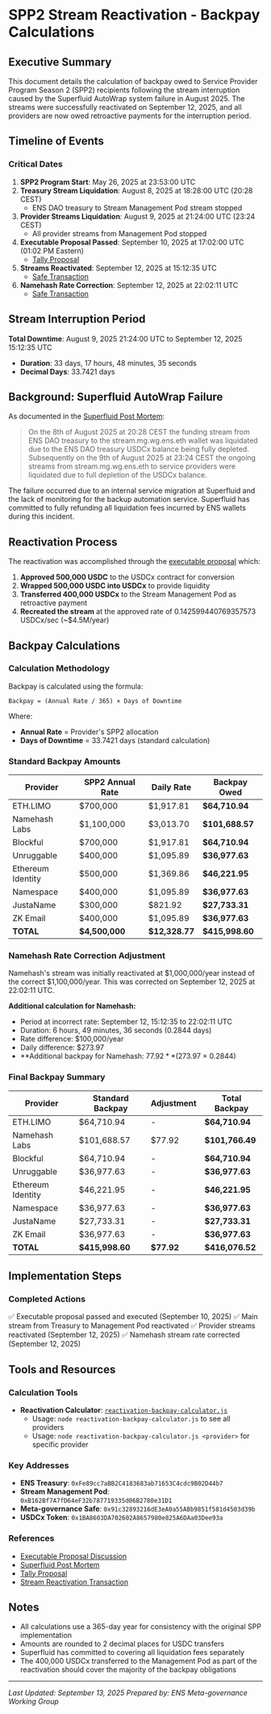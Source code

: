 # SPP2 Stream Reactivation - Backpay Calculations

## Executive Summary

This document details the calculation of backpay owed to Service Provider Program Season 2 (SPP2) recipients following the stream interruption caused by the Superfluid AutoWrap system failure in August 2025. The streams were successfully reactivated on September 12, 2025, and all providers are now owed retroactive payments for the interruption period.

## Timeline of Events

### Critical Dates

1. **SPP2 Program Start**: May 26, 2025 at 23:53:00 UTC
2. **Treasury Stream Liquidation**: August 8, 2025 at 18:28:00 UTC (20:28 CEST)
   - ENS DAO treasury to Stream Management Pod stream stopped
3. **Provider Streams Liquidation**: August 9, 2025 at 21:24:00 UTC (23:24 CEST)
   - All provider streams from Management Pod stopped
4. **Executable Proposal Passed**: September 10, 2025 at 17:02:00 UTC (01:02 PM Eastern)
   - [Tally Proposal](https://www.tally.xyz/gov/ens/proposal/8152144177729545927999296682104713773450687318641051882785083122565237294645)
5. **Streams Reactivated**: September 12, 2025 at 15:12:35 UTC
   - [Safe Transaction](https://app.safe.global/transactions/tx?safe=eth:0x91c32893216dE3eA0a55ABb9851f581d4503d39b&id=multisig_0x91c32893216dE3eA0a55ABb9851f581d4503d39b_0x5effc3728d4aee508d1205551e07d13e59ecb13169fbaca453e7c82009e21224)
6. **Namehash Rate Correction**: September 12, 2025 at 22:02:11 UTC
   - [Safe Transaction](https://app.safe.global/transactions/tx?safe=eth:0x91c32893216dE3eA0a55ABb9851f581d4503d39b&id=multisig_0x91c32893216dE3eA0a55ABb9851f581d4503d39b_0x004adb25724058c342f07283c969be8bc92f596b95ad84aebe9010a9b85799c9)

## Stream Interruption Period

**Total Downtime**: August 9, 2025 21:24:00 UTC to September 12, 2025 15:12:35 UTC

- **Duration**: 33 days, 17 hours, 48 minutes, 35 seconds
- **Decimal Days**: 33.7421 days

## Background: Superfluid AutoWrap Failure

As documented in the [Superfluid Post Mortem](https://superfluidorg.notion.site/AutoWrap-System-Failure-August-2025-24f4b6e22ae98044bad6e55f7f200e0f):

> On the 8th of August 2025 at 20:28 CEST the funding stream from ENS DAO treasury to the stream.mg.wg.ens.eth wallet was liquidated due to the ENS DAO treasury USDCx balance being fully depleted. Subsequently on the 9th of August 2025 at 23:24 CEST the ongoing streams from stream.mg.wg.ens.eth to service providers were liquidated due to full depletion of the USDCx balance.

The failure occurred due to an internal service migration at Superfluid and the lack of monitoring for the backup automation service. Superfluid has committed to fully refunding all liquidation fees incurred by ENS wallets during this incident.

## Reactivation Process

The reactivation was accomplished through the [executable proposal](https://discuss.ens.domains/t/executable-reactivate-spp2-streams/21290) which:

1. **Approved 500,000 USDC** to the USDCx contract for conversion
2. **Wrapped 500,000 USDC into USDCx** to provide liquidity
3. **Transferred 400,000 USDCx** to the Stream Management Pod as retroactive payment
4. **Recreated the stream** at the approved rate of 0.142599440769357573 USDCx/sec (~$4.5M/year)

## Backpay Calculations

### Calculation Methodology

Backpay is calculated using the formula:

```
Backpay = (Annual Rate / 365) × Days of Downtime
```

Where:

- **Annual Rate** = Provider's SPP2 allocation
- **Days of Downtime** = 33.7421 days (standard calculation)

### Standard Backpay Amounts

| Provider          | SPP2 Annual Rate | Daily Rate     | Backpay Owed    |
| ----------------- | ---------------- | -------------- | --------------- |
| ETH.LIMO          | $700,000         | $1,917.81      | **$64,710.94**  |
| Namehash Labs     | $1,100,000       | $3,013.70      | **$101,688.57** |
| Blockful          | $700,000         | $1,917.81      | **$64,710.94**  |
| Unruggable        | $400,000         | $1,095.89      | **$36,977.63**  |
| Ethereum Identity | $500,000         | $1,369.86      | **$46,221.95**  |
| Namespace         | $400,000         | $1,095.89      | **$36,977.63**  |
| JustaName         | $300,000         | $821.92        | **$27,733.31**  |
| ZK Email          | $400,000         | $1,095.89      | **$36,977.63**  |
| **TOTAL**         | **$4,500,000**   | **$12,328.77** | **$415,998.60** |

### Namehash Rate Correction Adjustment

Namehash's stream was initially reactivated at $1,000,000/year instead of the correct $1,100,000/year. This was corrected on September 12, 2025 at 22:02:11 UTC.

**Additional calculation for Namehash:**

- Period at incorrect rate: September 12, 15:12:35 to 22:02:11 UTC
- Duration: 6 hours, 49 minutes, 36 seconds (0.2844 days)
- Rate difference: $100,000/year
- Daily difference: $273.97
- **Additional backpay for Namehash: $77.92** ($273.97 × 0.2844)

### Final Backpay Summary

| Provider          | Standard Backpay | Adjustment | Total Backpay   |
| ----------------- | ---------------- | ---------- | --------------- |
| ETH.LIMO          | $64,710.94       | -          | **$64,710.94**  |
| Namehash Labs     | $101,688.57      | $77.92     | **$101,766.49** |
| Blockful          | $64,710.94       | -          | **$64,710.94**  |
| Unruggable        | $36,977.63       | -          | **$36,977.63**  |
| Ethereum Identity | $46,221.95       | -          | **$46,221.95**  |
| Namespace         | $36,977.63       | -          | **$36,977.63**  |
| JustaName         | $27,733.31       | -          | **$27,733.31**  |
| ZK Email          | $36,977.63       | -          | **$36,977.63**  |
| **TOTAL**         | **$415,998.60**  | **$77.92** | **$416,076.52** |

## Implementation Steps

### Completed Actions

✅ Executable proposal passed and executed (September 10, 2025)
✅ Main stream from Treasury to Management Pod reactivated
✅ Provider streams reactivated (September 12, 2025)
✅ Namehash stream rate corrected (September 12, 2025)

## Tools and Resources

### Calculation Tools

- **Reactivation Calculator**: [`reactivation-backpay-calculator.js`](./reactivation-backpay-calculator.js)
  - Usage: `node reactivation-backpay-calculator.js` to see all providers
  - Usage: `node reactivation-backpay-calculator.js <provider>` for specific provider

### Key Addresses

- **ENS Treasury**: `0xFe89cc7aBB2C4183683ab71653C4cdc9B02D44b7`
- **Stream Management Pod**: `0xB162Bf7A7fD64eF32b787719335d06B2780e31D1`
- **Meta-governance Safe**: `0x91c32893216dE3eA0a55ABb9851f581d4503d39b`
- **USDCx Token**: `0x1BA8603DA702602A8657980e825A6DAa03Dee93a`

### References

- [Executable Proposal Discussion](https://discuss.ens.domains/t/executable-reactivate-spp2-streams/21290)
- [Superfluid Post Mortem](https://superfluidorg.notion.site/AutoWrap-System-Failure-August-2025-24f4b6e22ae98044bad6e55f7f200e0f)
- [Tally Proposal](https://www.tally.xyz/gov/ens/proposal/8152144177729545927999296682104713773450687318641051882785083122565237294645)
- [Stream Reactivation Transaction](https://app.safe.global/transactions/tx?safe=eth:0x91c32893216dE3eA0a55ABb9851f581d4503d39b&id=multisig_0x91c32893216dE3eA0a55ABb9851f581d4503d39b_0x5effc3728d4aee508d1205551e07d13e59ecb13169fbaca453e7c82009e21224)

## Notes

- All calculations use a 365-day year for consistency with the original SPP implementation
- Amounts are rounded to 2 decimal places for USDC transfers
- Superfluid has committed to covering all liquidation fees separately
- The 400,000 USDCx transferred to the Management Pod as part of the reactivation should cover the majority of the backpay obligations

---

_Last Updated: September 13, 2025_
_Prepared by: ENS Meta-governance Working Group_
